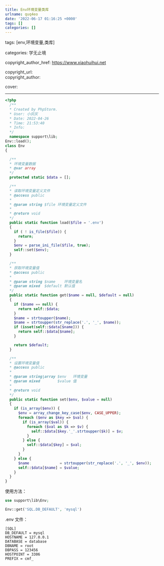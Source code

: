 ```yaml
---
title: Env环境变量类库
urlname: quq4eo
date: '2022-06-17 01:16:25 +0000'
tags: []
categories: []
---
```


tags: [env,环境变量,类库]

categories: <font style="color:rgb(38, 38, 38);">学无止境</font>

copyright_author_href: https://www.xiaohuihui.net

<font style="color:rgb(38, 38, 38);">copyright_url:  
</font><font style="color:rgb(38, 38, 38);">copyright_author: </font>

<font style="color:rgb(33, 37, 41);">cover:</font>

---

```php
<?php
  /**
  * Created by PhpStorm.
  * User: 小灰灰
  * Date: 2022-04-26
  * Time: 21:53:40
  * Info:
  */
  namespace support\lib;
Env::load();
class Env
{

  /**
  * 环境变量数据
  * @var array
  */
  protected static $data = [];

  /**
  * 读取环境变量定义文件
  * @access public
  *
  * @param string $file 环境变量定义文件
  *
  * @return void
  */
  public static function load($file = '.env')
  {
    if ( ! is_file($file)) {
      return;
    }
    $env = parse_ini_file($file, true);
    self::set($env);
  }

  /**
  * 获取环境变量值
  * @access public
  *
  * @param string $name    环境变量名
  * @param mixed  $default 默认值
  */
  public static function get($name = null, $default = null)
  {
    if ($name == null) {
      return self::$data;
    }
    $name = strtoupper($name);
    $name = strtoupper(str_replace('.', '_', $name));
    if (isset(self::$data[$name])) {
      return self::$data[$name];
    }

    return $default;
  }

  /**
  * 设置环境变量值
  * @access public
  *
  * @param string|array $env   环境变量
  * @param mixed        $value 值
  *
  * @return void
  */
  public static function set($env, $value = null)
  {
    if (is_array($env)) {
      $env = array_change_key_case($env, CASE_UPPER);
      foreach ($env as $key => $val) {
        if (is_array($val)) {
          foreach ($val as $k => $v) {
            self::$data[$key.'_'.strtoupper($k)] = $v;
          }
        } else {
          self::$data[$key] = $val;
        }
      }
    } else {
      $name              = strtoupper(str_replace('.', '_', $env));
      self::$data[$name] = $value;
    }
  }
}
```

使用方法：

```php
use support\lib\Env;

Env::get('SQL.DB_DEFAULT', 'mysql')
```

.env 文件：

```plain
[SQL]
DB_DEFAULT = mysql
HOSTNAME = 127.0.0.1
DATABASE = database
DBNAME = root
DBPASS = 123456
HOSTPOINT = 3306
PREFIX = cmf_
```

<font style="color:rgb(51, 51, 51);">  
</font>
